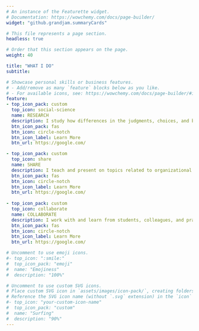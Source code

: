 ```yaml
---
# An instance of the Featurette widget.
# Documentation: https://wowchemy.com/docs/page-builder/
widget: "github.grandjam.summaryCards"

# This file represents a page section.
headless: true

# Order that this section appears on the page.
weight: 40

title: "WHAT I DO"
subtitle:

# Showcase personal skills or business features.
# - Add/remove as many `feature` blocks below as you like.
# - For available icons, see: https://wowchemy.com/docs/page-builder/#icons
feature:
- top_icon_pack: custom
  top_icon: social-science
  name: RESEARCH
  description: I study how differences in the judgments, choices, and behaviors of individuals over time give rise to unique patterns of psychological, social, and organizational outcomes.
  btn_icon_pack: fas
  btn_icon: circle-notch
  btn_icon_label: Learn More
  btn_url: https://google.com/

- top_icon_pack: custom
  top_icon: share
  name: SHARE
  description: I teach and present on topics related to organizational psychology, judgment & decision-making, and research methods for the social and organizational sciences.
  btn_icon_pack: fas
  btn_icon: circle-notch
  btn_icon_label: Learn More
  btn_url: https://google.com/
  
- top_icon_pack: custom
  top_icon: collaborate
  name: COLLABORATE
  description: I work with and learn from students, colleagues, and practitioners to explore important questions about psychological, social, and organizational phenomena.
  btn_icon_pack: fas
  btn_icon: circle-notch
  btn_icon_label: Learn More
  btn_url: https://google.com/

# Uncomment to use emoji icons.
#- top_icon: ":smile:"
#  top_icon_pack: "emoji"
#  name: "Emojiness"
#  description: "100%"  

# Uncomment to use custom SVG icons.
# Place custom SVG icon in `assets/images/icon-pack/`, creating folders if necessary.
# Reference the SVG icon name (without `.svg` extension) in the `icon` field.
#- top_icon: "your-custom-icon-name"
#  top_icon_pack: "custom"
#  name: "Surfing"
#  description: "90%"
---
```

